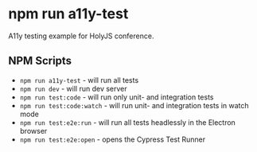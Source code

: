 # npm run a11y-test
A11y testing example for HolyJS conference.

## NPM Scripts
* ```npm run a11y-test``` - will run all tests
* ```npm run dev``` - will run dev server
* ```npm run test:code``` - will run only unit- and integration tests
* ```npm run test:code:watch``` - will run unit- and integration tests in watch mode
* ```npm run test:e2e:run``` - will run all tests headlessly in the Electron browser
* ```npm run test:e2e:open``` - opens the Cypress Test Runner
